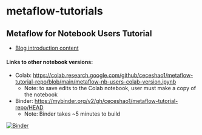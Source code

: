 # metaflow-tutorials

## Metaflow for Notebook Users Tutorial
- [Blog introduction content](https://docs.google.com/document/d/1VgYKGLQdO-AWORIH9P_eY1ef7rx0XqHx5EVfnfhHy_o/edit#)

#### Links to other notebook versions:
- Colab: https://colab.research.google.com/github/ceceshao1/metaflow-tutorial-repo/blob/main/metaflow-nb-users-colab-version.ipynb
    - Note: to save edits to the Colab notebook, user must make a copy of the notebook
- Binder: https://mybinder.org/v2/gh/ceceshao1/metaflow-tutorial-repo/HEAD 
    - Note: Binder takes ~5 minutes to build

[![Binder](https://mybinder.org/badge_logo.svg)](https://mybinder.org/v2/gh/ceceshao1/metaflow-tutorial-repo/HEAD)
